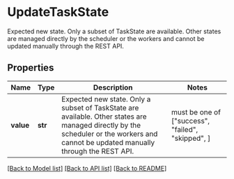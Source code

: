 <!--
 Licensed to the Apache Software Foundation (ASF) under one
 or more contributor license agreements.  See the NOTICE file
 distributed with this work for additional information
 regarding copyright ownership.  The ASF licenses this file
 to you under the Apache License, Version 2.0 (the
 "License"); you may not use this file except in compliance
 with the License.  You may obtain a copy of the License at

   http://www.apache.org/licenses/LICENSE-2.0

 Unless required by applicable law or agreed to in writing,
 software distributed under the License is distributed on an
 "AS IS" BASIS, WITHOUT WARRANTIES OR CONDITIONS OF ANY
 KIND, either express or implied.  See the License for the
 specific language governing permissions and limitations
 under the License.
 -->

# UpdateTaskState

Expected new state. Only a subset of TaskState are available.  Other states are managed directly by the scheduler or the workers and cannot be updated manually through the REST API. 

## Properties
Name | Type | Description | Notes
------------ | ------------- | ------------- | -------------
**value** | **str** | Expected new state. Only a subset of TaskState are available.  Other states are managed directly by the scheduler or the workers and cannot be updated manually through the REST API.  |  must be one of ["success", "failed", "skipped", ]

[[Back to Model list]](../README.md#documentation-for-models) [[Back to API list]](../README.md#documentation-for-api-endpoints) [[Back to README]](../README.md)


